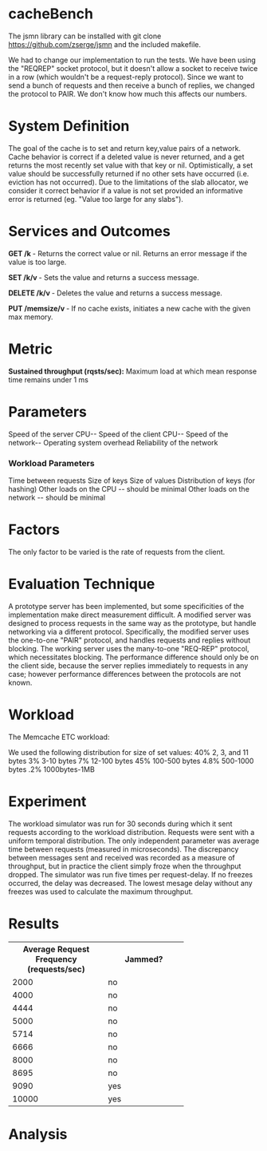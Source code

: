 # cacheBench

The jsmn library can be installed with git clone https://github.com/zserge/jsmn and the included makefile.

We had to change our implementation to run the tests. We have been using the "REQREP" socket protocol, but it doesn't allow a socket to receive twice in a row (which wouldn't be a request-reply protocol). Since we want to send a bunch of requests and then receive a bunch of replies, we changed the protocol to PAIR. We don't know how much this affects our numbers.

<h1> System Definition</h1>
The goal of the cache is to set and return key,value pairs of a network.
Cache behavior is correct if a deleted value is never returned, and a get returns the most recently set value with that key or nil.
Optimistically, a set value should be successfully returned if no other sets have occurred (i.e. eviction has not occurred).
Due to the limitations of the slab allocator, we consider it correct behavior if a value is not set provided an informative error is returned (eg. "Value too large for any slabs").

<h1> Services and Outcomes</h1>
<b>GET /k </b> - Returns the correct value or nil. Returns an error message if the value is too large.

<b>SET /k/v </b> - Sets the value and returns a success message.

<b>DELETE /k/v </b> - Deletes the value and returns a success message.

<b>PUT /memsize/v </b> - If no cache exists, initiates a new cache with the given max memory.

<h1>Metric</h1>
<b>Sustained throughput (rqsts/sec):</b> Maximum load at which mean response time remains under 1 ms

<h1>Parameters</h1>
Speed of the server CPU--
Speed of the client CPU--
Speed of the network--
Operating system overhead
Reliability of the network

<h3>Workload Parameters</h3>
Time between requests
Size of keys
Size of values
Distribution of keys (for hashing)
Other loads on the CPU  -- should be minimal
Other loads on the network -- should be minimal


<h1>Factors</h1>
The only factor to be varied is the rate of requests from the client. 


<h1>Evaluation Technique</h1>
A prototype server has been implemented, but some specificities of the implementation make direct measurement difficult. A modified server was designed to process requests in the same way as the prototype, but handle networking via a different protocol. Specifically, the modified server uses the one-to-one "PAIR" protocol, and handles requests and replies without blocking. The working server uses the many-to-one "REQ-REP" protocol, which necessitates blocking. The performance difference should only be on the client side, because the server replies immediately to requests in any case; however performance differences between the protocols are not known.

<h1>Workload</h1>
The Memcache ETC workload:

We used the following distribution for size of set values:
40%   2, 3, and 11 bytes
3%    3-10 bytes
7%    12-100 bytes
45%   100-500 bytes
4.8%  500-1000 bytes
.2%   1000bytes-1MB


<h1>Experiment</h1>
The workload simulator was run for 30 seconds during which it sent requests according to the workload distribution. Requests were sent with a uniform temporal distribution. The only independent parameter was average time between requests (measured in microseconds). The discrepancy between messages sent and received was recorded as a measure of throughput, but in practice the client simply froze when the throughput dropped.
The simulator was run five times per request-delay. If no freezes occurred, the delay was decreased. The lowest mesage delay without any freezes was used to calculate the maximum throughput.

<h1>Results</h1>

<table class="tg" style="undefined;table-layout: fixed; width: 352px">
<colgroup>
<col style="width: 192px">
<col style="width: 160px">
</colgroup>
  <tr>
    <th class="tg-yw4l">Average Request Frequency (requests/sec)</th>
    <th class="tg-yw4l">Jammed?</th>
  </tr>
  <tr>
    <td class="tg-yw4l">2000</td>
    <td class="tg-yw4l">no</td>
  </tr>
  <tr>
    <td class="tg-yw4l">4000</td>
    <td class="tg-yw4l">no</td>
  </tr>
  <tr>
    <td class="tg-yw4l">4444</td>
    <td class="tg-yw4l">no</td>
  </tr>
  <tr>
    <td class="tg-yw4l">5000</td>
    <td class="tg-yw4l">no</td>
  </tr>
  <tr>
    <td class="tg-yw4l">5714</td>
    <td class="tg-yw4l">no</td>
  </tr>
  <tr>
    <td class="tg-yw4l">6666</td>
    <td class="tg-yw4l">no</td>
  </tr>
  <tr>
    <td class="tg-yw4l">8000</td>
    <td class="tg-yw4l">no</td>
  </tr>
  <tr>
    <td class="tg-yw4l">8695</td>
    <td class="tg-yw4l">no</td>
  </tr>
  <tr>
    <td class="tg-yw4l">9090</td>
    <td class="tg-yw4l">yes</td>
  </tr>
  <tr>
    <td class="tg-yw4l">10000</td>
    <td class="tg-yw4l">yes</td>
  </tr>
</table>


<h1>Analysis</h1>


